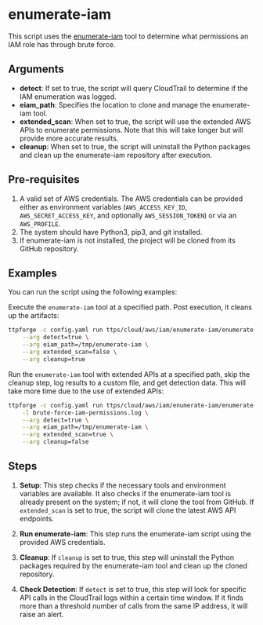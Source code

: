 # enumerate-iam

This script uses the [enumerate-iam](https://github.com/andresriancho/enumerate-iam)
tool to determine what permissions an IAM role has through brute force.

## Arguments

- **detect**: If set to true, the script will query CloudTrail to determine if the IAM enumeration was logged.
- **eiam_path**: Specifies the location to clone and manage the enumerate-iam tool.
- **extended_scan**: When set to true, the script will use the
  extended AWS APIs to enumerate permissions.
  Note that this will take longer but will provide more accurate results.
- **cleanup**: When set to true, the script will uninstall the
  Python packages and clean up the enumerate-iam repository
  after execution.

## Pre-requisites

1. A valid set of AWS credentials. The AWS credentials can be
   provided either as environment variables (`AWS_ACCESS_KEY_ID`,
   `AWS_SECRET_ACCESS_KEY`, and optionally `AWS_SESSION_TOKEN`) or
   via an `AWS_PROFILE`.
1. The system should have Python3, pip3, and git installed.
1. If enumerate-iam is not installed, the project will be cloned from
   its GitHub repository.

## Examples

You can run the script using the following examples:

Execute the `enumerate-iam` tool at a specified path. Post execution,
it cleans up the artifacts:

```bash
ttpforge -c config.yaml run ttps/cloud/aws/iam/enumerate-iam/enumerate-iam.yaml \
    --arg detect=true \
    --arg eiam_path=/tmp/enumerate-iam \
    --arg extended_scan=false \
    --arg cleanup=true
```

Run the `enumerate-iam` tool with extended APIs at a specified path,
skip the cleanup step, log results to a custom file, and get detection
data. This will take more time due to the use of extended APIs:

```bash
ttpforge -c config.yaml run ttps/cloud/aws/iam/enumerate-iam/enumerate-iam.yaml \
    -l brute-force-iam-permissions.log \
    --arg detect=true \
    --arg eiam_path=/tmp/enumerate-iam \
    --arg extended_scan=true \
    --arg cleanup=false
```

## Steps

1. **Setup**: This step checks if the necessary tools and environment
   variables are available. It also checks if the enumerate-iam tool is
   already present on the system; if not, it will clone the tool from
   GitHub. If `extended_scan` is set to true, the script will clone the
   latest AWS API endpoints.

1. **Run enumerate-iam**: This step runs the enumerate-iam script using
   the provided AWS credentials.

1. **Cleanup**: If `cleanup` is set to true, this step will uninstall
   the Python packages required by the enumerate-iam tool and clean up the cloned repository.

1. **Check Detection**: If `detect` is set to true, this step will look
   for specific API calls in the CloudTrail logs within a certain time
   window. If it finds more than a threshold number of calls from the same IP address, it will raise an alert.
